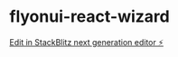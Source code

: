 # flyonui-react-wizard

[Edit in StackBlitz next generation editor ⚡️](https://stackblitz.com/~/github.com/RustyTingz/flyonui-react-wizard)